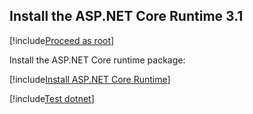﻿<a name="install-aspnet-core" />

## Install the ASP.NET Core Runtime 3.1

[!include[Proceed as root](../su.md)]

Install the ASP.NET Core runtime package:

[!include[Install ASP.NET Core Runtime](../../../../../includes/linux/rocky/install-aspnetcore-31.md)]

[!include[Test dotnet](../test-dotnet-31.md)]
